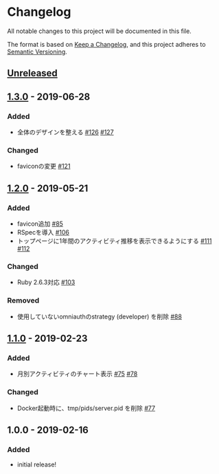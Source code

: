 # Changelog
All notable changes to this project will be documented in this file.

The format is based on [Keep a Changelog](https://keepachangelog.com/en/1.0.0/),
and this project adheres to [Semantic Versioning](https://semver.org/spec/v2.0.0.html).

## [Unreleased]

## [1.3.0] - 2019-06-28

### Added
- 全体のデザインを整える [#126](https://github.com/june29/sokuseki/pull/126) [#127](https://github.com/june29/sokuseki/pull/127)

### Changed
- faviconの変更 [#121](https://github.com/june29/sokuseki/pull/121)

## [1.2.0] - 2019-05-21
### Added
- favicon追加 [#85](https://github.com/june29/sokuseki/pull/85)
- RSpecを導入 [#106](https://github.com/june29/sokuseki/pull/106)
- トップページに1年間のアクティビティ推移を表示できるようにする [#111](https://github.com/june29/sokuseki/pull/111) [#112](https://github.com/june29/sokuseki/pull/112)

### Changed
- Ruby 2.6.3対応 [#103](https://github.com/june29/sokuseki/pull/103)

### Removed
- 使用していないomniauthのstrategy (developer) を削除 [#88](https://github.com/june29/sokuseki/pull/88)

## [1.1.0] - 2019-02-23

### Added
- 月別アクティビティのチャート表示 [#75](https://github.com/june29/sokuseki/pull/75) [#78](https://github.com/june29/sokuseki/pull/78)

### Changed
- Docker起動時に、tmp/pids/server.pid を削除 [#77](https://github.com/june29/sokuseki/pull/77)

## 1.0.0 - 2019-02-16
### Added
- initial release!

[Unreleased]: https://github.com/june29/sokuseki/compare/v1.3.0...HEAD
[1.3.0]: https://github.com/june29/sokuseki/compare/v1.2.0...v1.3.0
[1.2.0]: https://github.com/june29/sokuseki/compare/v1.1.0...v1.2.0
[1.1.0]: https://github.com/june29/sokuseki/compare/v1.0.0...v1.1.0
